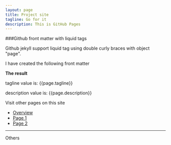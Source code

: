 ```yaml
---
layout: page
title: Project site
tagline: Go for it 
description: This is GitHub Pages
---
```


###Github front matter with liquid tags

Github jekyll support liquid tag using double curly braces with object "page".

I have created the following front matter 



**The result**

tagline value is: {{page.tagline}}

description value is: {{page.description}}


Visit other pages on this site

- [Overview](pages/overview.html)
- [Page 1](pages/page1.html)
- [Page 2](pages/page2.html)


---

Others


